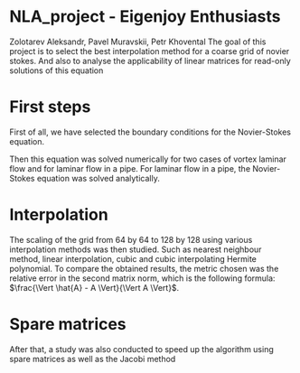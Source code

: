 # NLA_project - Eigenjoy Enthusiasts
Zolotarev Aleksandr, Pavel Muravskii, Petr Khovental
The goal of this project is to select the best interpolation method for a coarse grid of novier stokes. And also to analyse the applicability of linear matrices for read-only solutions of this equation

# First steps

First of all, we have selected the boundary conditions for the Novier-Stokes equation. 

Then this equation was solved numerically for two cases of vortex laminar flow and for laminar flow in a pipe. For laminar flow in a pipe, the Novier-Stokes equation was solved analytically.
# Interpolation 

The scaling of the grid from 64 by 64 to 128 by 128 using various interpolation methods was then studied. Such as nearest neighbour method, linear interpolation, cubic and cubic interpolating Hermite polynomial. To compare the obtained results, the metric chosen was the relative error in the second matrix norm, which is the following formula: $\frac{\Vert \hat{A} - A \Vert}{\Vert A \Vert}$. 

# Spare matrices
After that, a study was also conducted to speed up the algorithm using spare matrices as well as the Jacobi method
